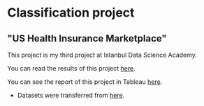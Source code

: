 # Classification project
## "US Health Insurance Marketplace"
This project is my third project at Istanbul Data Science Academy.

You can read the results of this project [here](https://medium.com/@yagmurbali/us-health-insurance-marketplace-a2590086a4ac).

You can see the report of this project in Tableau [here](https://public.tableau.com/profile/yagmur7391#!/vizhome/HealthInsuranceMarketplace_15878387201860/Dashboard1).

* Datasets were transferred from [here](https://www.cms.gov/cciio/resources/data-resources/marketplace-puf).
